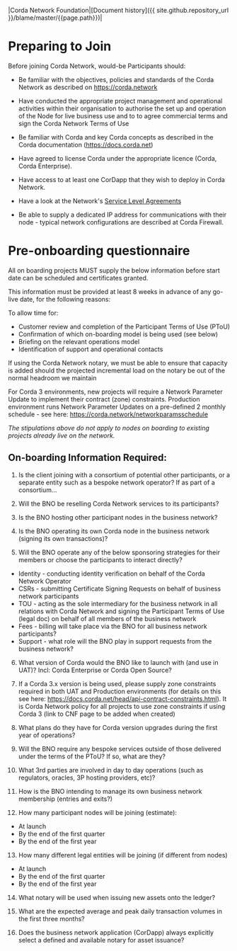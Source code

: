 |Corda Network Foundation|[Document history]({{ site.github.repository_url }}/blame/master/{{page.path}})|

Preparing to Join
=================

Before joining Corda Network, would-be Participants should:

* Be familiar with the objectives, policies and standards of the Corda Network as described on https://corda.network

* Have conducted the appropriate project management and operational activities within their organisation to authorise the set up and operation of the Node for live business use and to to agree commercial terms and sign the Corda Network Terms of Use

* Be familiar with Corda and key Corda concepts as described in the Corda documentation (https://docs.corda.net)

* Have agreed to license Corda under the appropriate licence (Corda, Corda Enterprise). 

* Have access to at least one CorDapp that they wish to deploy in Corda Network.

* Have a look at the Network's [Service Level Agreements](https://github.com/corda-network/corda-network.github.io/blob/master/assets/documents/CordaNetwork-Production-SLA-STANDARD-0.5.pdf)

* Be able to supply a dedicated IP address for communications with their node - typical network configurations are described at Corda Firewall. 

Pre-onboarding questionnaire
============================

All on boarding projects MUST supply the below information before start date can be scheduled and certificates granted.

This information must be provided at least 8 weeks in advance of any go-live date, for the following reasons:

To allow time for:
* Customer review and completion of the Participant Terms of Use (PToU)
* Confirmation of which on-boarding model is being used (see below)
* Briefing on the relevant operations model
* Identification of support and operational contacts

If using the Corda Network notary, we must be able to ensure that capacity is added should the projected incremental load on the notary be out of the normal headroom we maintain

For Corda 3 environments, new projects will require a Network Parameter Update to implement their contract (zone) constraints. Production environment runs Network Parameter Updates on a pre-defined 2 monthly schedule - see here: https://corda.network/networkparamsschedule

*The stipulations above do not apply to nodes on boarding to existing projects already live on the network.*

On-boarding Information Required:
--------------------------------

1. Is the client joining with a consortium of potential other participants, or a separate entity such as a bespoke network operator? If as part of a consortium...

2. Will the BNO be reselling Corda Network services to its participants?

3. Is the BNO hosting other participant nodes in the business network?

4. Is the BNO operating its own Corda node in the business network (signing its own transactions)?

5. Will the BNO operate any of the below sponsoring strategies for their members or choose the participants to interact directly?
* Identity - conducting identity verification on behalf of the Corda Network Operator
* CSRs - submitting Certificate Signing Requests on behalf of business network participants
* TOU - acting as the sole intermediary for the business network in all relations with Corda Network and signing the Participant Terms of Use (legal doc) on behalf of all members of the business network
* Fees - billing will take place via the BNO for all business network participants?
* Support - what role will the BNO play in support requests from the business network?

6. What version of Corda would the BNO like to launch with (and use in UAT)? 
Incl: Corda Enterprise or Corda Open Source?

7. If a Corda 3.x version is being used, please supply zone constraints required in both UAT and Production environments (for details on this see here: https://docs.corda.net/head/api-contract-constraints.html). It is Corda Network policy for all projects to use zone constraints if using Corda 3 (link to CNF page to be added when created)

8. What plans do they have for Corda version upgrades during the first year of operations?

9. Will the BNO require any bespoke services outside of those delivered under the terms of the PToU? If so, what are they?

10. What 3rd parties are involved in day to day operations (such as regulators, oracles, 3P hosting providers, etc)?

11. How is the BNO intending to manage its own business network membership (entries and exits?)

12. How many participant nodes will be joining (estimate):
- At launch
- By the end of the first quarter 
- By the end of the first year 

13. How many different legal entities will be joining (if different from nodes)
- At launch
- By the end of the first quarter 
- By the end of the first year 

14. What notary will be used when issuing new assets onto the ledger?

15. What are the expected average and peak daily transaction volumes in the first three months?

16. Does the business network application (CorDapp) always explicitly select a defined and available notary for asset issuance?
